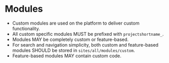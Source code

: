 # Modules

* Custom modules are used on the platform to deliver custom functionality.
* All custom specific modules MUST be prefixed with `projectshortname_`.
* Modules MAY be completely custom or feature-based.
* For search and navigation simplicity, both custom and feature-based modules SHOULD be stored in `sites/all/modules/custom`.
* Feature-based modules MAY contain custom code.